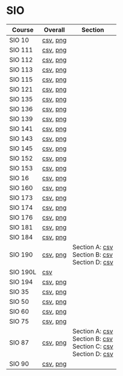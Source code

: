 # SIO

| Course | Overall | Section |
| ------ | ------- | ------- |
| SIO 10 | [csv](https://github.com/UCSD-Historical-Enrollment-Data/2025Spring/blob/main/overall/SIO%2010.csv), [png](https://raw.githubusercontent.com/UCSD-Historical-Enrollment-Data/2025Spring/main/plot_overall/SIO%2010.png) |  |
| SIO 111 | [csv](https://github.com/UCSD-Historical-Enrollment-Data/2025Spring/blob/main/overall/SIO%20111.csv), [png](https://raw.githubusercontent.com/UCSD-Historical-Enrollment-Data/2025Spring/main/plot_overall/SIO%20111.png) |  |
| SIO 112 | [csv](https://github.com/UCSD-Historical-Enrollment-Data/2025Spring/blob/main/overall/SIO%20112.csv), [png](https://raw.githubusercontent.com/UCSD-Historical-Enrollment-Data/2025Spring/main/plot_overall/SIO%20112.png) |  |
| SIO 113 | [csv](https://github.com/UCSD-Historical-Enrollment-Data/2025Spring/blob/main/overall/SIO%20113.csv), [png](https://raw.githubusercontent.com/UCSD-Historical-Enrollment-Data/2025Spring/main/plot_overall/SIO%20113.png) |  |
| SIO 115 | [csv](https://github.com/UCSD-Historical-Enrollment-Data/2025Spring/blob/main/overall/SIO%20115.csv), [png](https://raw.githubusercontent.com/UCSD-Historical-Enrollment-Data/2025Spring/main/plot_overall/SIO%20115.png) |  |
| SIO 121 | [csv](https://github.com/UCSD-Historical-Enrollment-Data/2025Spring/blob/main/overall/SIO%20121.csv), [png](https://raw.githubusercontent.com/UCSD-Historical-Enrollment-Data/2025Spring/main/plot_overall/SIO%20121.png) |  |
| SIO 135 | [csv](https://github.com/UCSD-Historical-Enrollment-Data/2025Spring/blob/main/overall/SIO%20135.csv), [png](https://raw.githubusercontent.com/UCSD-Historical-Enrollment-Data/2025Spring/main/plot_overall/SIO%20135.png) |  |
| SIO 136 | [csv](https://github.com/UCSD-Historical-Enrollment-Data/2025Spring/blob/main/overall/SIO%20136.csv), [png](https://raw.githubusercontent.com/UCSD-Historical-Enrollment-Data/2025Spring/main/plot_overall/SIO%20136.png) |  |
| SIO 139 | [csv](https://github.com/UCSD-Historical-Enrollment-Data/2025Spring/blob/main/overall/SIO%20139.csv), [png](https://raw.githubusercontent.com/UCSD-Historical-Enrollment-Data/2025Spring/main/plot_overall/SIO%20139.png) |  |
| SIO 141 | [csv](https://github.com/UCSD-Historical-Enrollment-Data/2025Spring/blob/main/overall/SIO%20141.csv), [png](https://raw.githubusercontent.com/UCSD-Historical-Enrollment-Data/2025Spring/main/plot_overall/SIO%20141.png) |  |
| SIO 143 | [csv](https://github.com/UCSD-Historical-Enrollment-Data/2025Spring/blob/main/overall/SIO%20143.csv), [png](https://raw.githubusercontent.com/UCSD-Historical-Enrollment-Data/2025Spring/main/plot_overall/SIO%20143.png) |  |
| SIO 145 | [csv](https://github.com/UCSD-Historical-Enrollment-Data/2025Spring/blob/main/overall/SIO%20145.csv), [png](https://raw.githubusercontent.com/UCSD-Historical-Enrollment-Data/2025Spring/main/plot_overall/SIO%20145.png) |  |
| SIO 152 | [csv](https://github.com/UCSD-Historical-Enrollment-Data/2025Spring/blob/main/overall/SIO%20152.csv), [png](https://raw.githubusercontent.com/UCSD-Historical-Enrollment-Data/2025Spring/main/plot_overall/SIO%20152.png) |  |
| SIO 153 | [csv](https://github.com/UCSD-Historical-Enrollment-Data/2025Spring/blob/main/overall/SIO%20153.csv), [png](https://raw.githubusercontent.com/UCSD-Historical-Enrollment-Data/2025Spring/main/plot_overall/SIO%20153.png) |  |
| SIO 16 | [csv](https://github.com/UCSD-Historical-Enrollment-Data/2025Spring/blob/main/overall/SIO%2016.csv), [png](https://raw.githubusercontent.com/UCSD-Historical-Enrollment-Data/2025Spring/main/plot_overall/SIO%2016.png) |  |
| SIO 160 | [csv](https://github.com/UCSD-Historical-Enrollment-Data/2025Spring/blob/main/overall/SIO%20160.csv), [png](https://raw.githubusercontent.com/UCSD-Historical-Enrollment-Data/2025Spring/main/plot_overall/SIO%20160.png) |  |
| SIO 173 | [csv](https://github.com/UCSD-Historical-Enrollment-Data/2025Spring/blob/main/overall/SIO%20173.csv), [png](https://raw.githubusercontent.com/UCSD-Historical-Enrollment-Data/2025Spring/main/plot_overall/SIO%20173.png) |  |
| SIO 174 | [csv](https://github.com/UCSD-Historical-Enrollment-Data/2025Spring/blob/main/overall/SIO%20174.csv), [png](https://raw.githubusercontent.com/UCSD-Historical-Enrollment-Data/2025Spring/main/plot_overall/SIO%20174.png) |  |
| SIO 176 | [csv](https://github.com/UCSD-Historical-Enrollment-Data/2025Spring/blob/main/overall/SIO%20176.csv), [png](https://raw.githubusercontent.com/UCSD-Historical-Enrollment-Data/2025Spring/main/plot_overall/SIO%20176.png) |  |
| SIO 181 | [csv](https://github.com/UCSD-Historical-Enrollment-Data/2025Spring/blob/main/overall/SIO%20181.csv), [png](https://raw.githubusercontent.com/UCSD-Historical-Enrollment-Data/2025Spring/main/plot_overall/SIO%20181.png) |  |
| SIO 184 | [csv](https://github.com/UCSD-Historical-Enrollment-Data/2025Spring/blob/main/overall/SIO%20184.csv), [png](https://raw.githubusercontent.com/UCSD-Historical-Enrollment-Data/2025Spring/main/plot_overall/SIO%20184.png) |  |
| SIO 190 | [csv](https://github.com/UCSD-Historical-Enrollment-Data/2025Spring/blob/main/overall/SIO%20190.csv), [png](https://raw.githubusercontent.com/UCSD-Historical-Enrollment-Data/2025Spring/main/plot_overall/SIO%20190.png) | Section A: [csv](https://github.com/UCSD-Historical-Enrollment-Data/2025Spring/blob/main/section/SIO%20190_A.csv)<br>Section B: [csv](https://github.com/UCSD-Historical-Enrollment-Data/2025Spring/blob/main/section/SIO%20190_B.csv)<br>Section D: [csv](https://github.com/UCSD-Historical-Enrollment-Data/2025Spring/blob/main/section/SIO%20190_D.csv) |
| SIO 190L | [csv](https://github.com/UCSD-Historical-Enrollment-Data/2025Spring/blob/main/overall/SIO%20190L.csv) |  |
| SIO 194 | [csv](https://github.com/UCSD-Historical-Enrollment-Data/2025Spring/blob/main/overall/SIO%20194.csv), [png](https://raw.githubusercontent.com/UCSD-Historical-Enrollment-Data/2025Spring/main/plot_overall/SIO%20194.png) |  |
| SIO 35 | [csv](https://github.com/UCSD-Historical-Enrollment-Data/2025Spring/blob/main/overall/SIO%2035.csv), [png](https://raw.githubusercontent.com/UCSD-Historical-Enrollment-Data/2025Spring/main/plot_overall/SIO%2035.png) |  |
| SIO 50 | [csv](https://github.com/UCSD-Historical-Enrollment-Data/2025Spring/blob/main/overall/SIO%2050.csv), [png](https://raw.githubusercontent.com/UCSD-Historical-Enrollment-Data/2025Spring/main/plot_overall/SIO%2050.png) |  |
| SIO 60 | [csv](https://github.com/UCSD-Historical-Enrollment-Data/2025Spring/blob/main/overall/SIO%2060.csv), [png](https://raw.githubusercontent.com/UCSD-Historical-Enrollment-Data/2025Spring/main/plot_overall/SIO%2060.png) |  |
| SIO 75 | [csv](https://github.com/UCSD-Historical-Enrollment-Data/2025Spring/blob/main/overall/SIO%2075.csv), [png](https://raw.githubusercontent.com/UCSD-Historical-Enrollment-Data/2025Spring/main/plot_overall/SIO%2075.png) |  |
| SIO 87 | [csv](https://github.com/UCSD-Historical-Enrollment-Data/2025Spring/blob/main/overall/SIO%2087.csv), [png](https://raw.githubusercontent.com/UCSD-Historical-Enrollment-Data/2025Spring/main/plot_overall/SIO%2087.png) | Section A: [csv](https://github.com/UCSD-Historical-Enrollment-Data/2025Spring/blob/main/section/SIO%2087_A.csv)<br>Section B: [csv](https://github.com/UCSD-Historical-Enrollment-Data/2025Spring/blob/main/section/SIO%2087_B.csv)<br>Section C: [csv](https://github.com/UCSD-Historical-Enrollment-Data/2025Spring/blob/main/section/SIO%2087_C.csv)<br>Section D: [csv](https://github.com/UCSD-Historical-Enrollment-Data/2025Spring/blob/main/section/SIO%2087_D.csv) |
| SIO 90 | [csv](https://github.com/UCSD-Historical-Enrollment-Data/2025Spring/blob/main/overall/SIO%2090.csv), [png](https://raw.githubusercontent.com/UCSD-Historical-Enrollment-Data/2025Spring/main/plot_overall/SIO%2090.png) |  |
